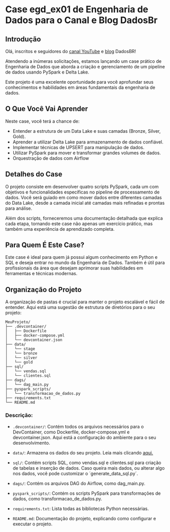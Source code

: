 # Case egd_ex01 de Engenharia de Dados para o Canal e Blog DadosBr


## Introdução
Olá, inscritos e seguidores do [canal YouTube](https://www.youtube.com/@DADOSBRASIL) e [blog](https://www.brdados.com.br/) DadosBR! 

Atendendo a inúmeras solicitações, estamos lançando um case prático de Engenharia de Dados que aborda a criação e gerenciamento de um pipeline de dados usando PySpark e Delta Lake. 

Este projeto é uma excelente oportunidade para você aprofundar seus conhecimentos e habilidades em áreas fundamentais da engenharia de dados.

## O Que Você Vai Aprender


Neste case, você terá a chance de:

- Entender a estrutura de um Data Lake e suas camadas (Bronze, Silver, Gold).
- Aprender a utilizar Delta Lake para armazenamento de dados confiável.
- Implementar técnicas de UPSERT para manipulação de dados.
- Utilizar PySpark para mover e transformar grandes volumes de dados.
- Orquestração de dados com Airflow


## Detalhes do Case

O projeto consiste em desenvolver quatro scripts PySpark, cada um com objetivos e funcionalidades específicas no pipeline de processamento de dados. Você será guiado em como mover dados entre diferentes camadas do Data Lake, desde a camada inicial até camadas mais refinadas e prontas para análise.

Além dos scripts, forneceremos uma documentação detalhada que explica cada etapa, tornando este case não apenas um exercício prático, mas também uma experiência de aprendizado completa.


## Para Quem É Este Case?

Este case é ideal para quem já possui algum conhecimento em Python e SQL e deseja entrar no mundo da Engenharia de Dados. Também é útil para profissionais da área que desejam aprimorar suas habilidades em ferramentas e técnicas modernas.

## Organização do Projeto

A organização de pastas é crucial para manter o projeto escalável e fácil de entender. Aqui está uma sugestão de estrutura de diretórios para o seu projeto:

```
MeuProjeto/
├── .devcontainer/
│   ├── Dockerfile
│   ├── docker-compose.yml
│   └── devcontainer.json
├── data/
│   └── stage
│   └── bronze
│   └── silver
│   └── gold
├── sql/
│   └── vendas.sql
│   └── clientes.sql
├── dags/
│   └── dag_main.py
├── pyspark_scripts/
│   └── transformacao_de_dados.py
├── requirements.txt
└── README.md
```

### Descrição:

 - `.devcontainer/`: Contém todos os arquivos necessários para o DevContainer, como Dockerfile, docker-compose.yml e devcontainer.json. Aqui está a configuração do ambiente para o seu desenvolvimento. 

- `data/`: Armazena os dados do seu projeto. Leia mais clicando [aqui.](/data/data.md)

- `sql/`: Contém scripts SQL, como vendas.sql e clientes.sql para criação de tabelas e inserção de dados. Caso queira mais dados, ou alterar algo nos dados, você pode customizar o ´generate_data_sql.py´. 

- `dags/`: Contém os arquivos DAG do Airflow, como dag_main.py.

- `pyspark_scripts/`: Contém os scripts PySpark para transformações de dados, como transformacao_de_dados.py.

- `requirements.txt`: Lista todas as bibliotecas Python necessárias.

- `README.md`: Documentação do projeto, explicando como configurar e executar o projeto.

